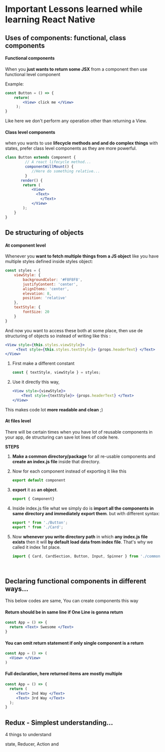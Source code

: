 # Important Lessons learned while learning React Native



## Uses of components: functional, class components

#### Functional components

When you **just wants to return some JSX** from a component then use functional level component

Example:

```jsx
const Button = () => {	
	return(
        <View> click me </View>
     );
}
```

Like here we don't perform any operation other than returning a View.

#### Class level components

when you wants to use **lifecycle methods and and do complex things** with states, prefer class level components as they are more powerful.

```jsx
class Button extends Component {
 		 // A react lifecycle method...
  		 componentWillMount() {
       		//Here do something relative...
   		 }
       render() {
        return (
            <View>
              <Text>
                </Text>
            </View>
        );
    }
}
```





## De structuring of objects

#### At component level

Whenever you **want to fetch multiple things from a JS object** like you have multiple styles defined inside styles object:

```jsx
const styles = {
    viewStyle: {
        backgroundColor: '#F8F8F8',
        justifyContent: 'center',
        alignItems: 'center',
        elevation: 8,
        position: 'relative'
    },
    textStyle: {
        fontSize: 20
    }
}
```

And now you want to access these both at some place, then use de structuring of objects so instead of writing like this :

```jsx
<View style={this.styles.viewStyle}>
     <Text style={this.styles.textStyle}> {props.headerText} </Text>
</View>
```

1.  First make a different constant

    ```jsx
    const { textStyle, viewStyle } = styles;
    ```

2.  Use it directly this way, 

    ```jsx
    <View style={viewStyle}>
        <Text style={textStyle}> {props.headerText} </Text>
    </View>
    ```

This makes code lot **more readable and clean** ;)



#### At files level

There will be certain times when you have lot of reusable components in your app, de structuring can save lot lines of code here.

**STEPS**

1.  **Make a common directory/package** for all re-usable components and **create an index.js file** inside that directory.

2.  Now for each component instead of exporting it like this 

    ```jsx
    export default component
    ```

3.  **export** it as **an object**.

    ```jsx
    export { Component}
    ```

4.  Inside index.js file what we simply do is **import all the components in same directory and immediately export them**. but with different syntax:

    ```jsx
    export * from './Button';
    export * from './Card';
    ```

5.  Now **whenever you write directory path** in which **any index.js file exists** then it will **by default load data from index file**. That's why we called it index 1st place.

    ```jsx
    import { Card, CardSection, Button, Input, Spinner } from './common'
    ```

    ​

## Declaring functional components in different ways...

This below codes are same, You can create components this way

#### Return should be in same line if One Line is gonna return

```jsx
const App = () => {
  return <Text> Swesome </Text>
}
```



#### You can omit return statement if only single component is a return

```jsx
const App = () => (
  <View> </View> 
)
```



#### Full declaration, here returned items are mostly multiple

```jsx
const App = () => {
  return (    
     <Text> 2nd Way </Text>
     <Text> 3rd Way </Text>
  );
}
```



## Redux - Simplest understanding...

4 things to understand

state, Reducer, Action and 